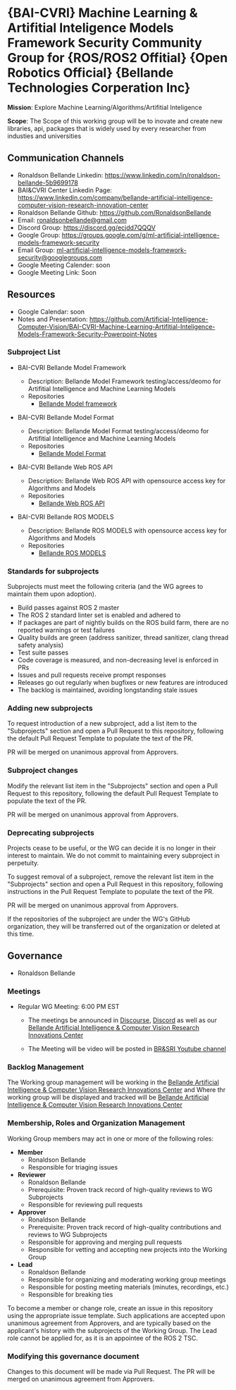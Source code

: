 # {BAI-CVRI} Machine Learning & Artifitial Inteligence Models Framework Security Community Group for {ROS/ROS2 Offitial} {Open Robotics Official} {Bellande Technologies Corperation Inc}

**Mission**: Explore Machine Learning/Algorithms/Artifitial Inteligence

**Scope**: The Scope of this working group will be to inovate and create new libraries, api, packages that is widely used by every researcher from industies and universities

## Communication Channels
- Ronaldson Bellande Linkedin: https://www.linkedin.com/in/ronaldson-bellande-5b9699178
- BAI&CVRI Center Linkedin Page: https://www.linkedin.com/company/bellande-artificial-intelligence-computer-vision-research-innovation-center
- Ronaldson Bellande Github: https://github.com/RonaldsonBellande
- Email: ronaldsonbellande@gmail.com
- Discord Group: https://discord.gg/ecjdd7QQQV
- Google Group: https://groups.google.com/g/ml-artificial-intelligence-models-framework-security
- Email Group: ml-artificial-intelligence-models-framework-security@googlegroups.com
- Google Meeting Calender: soon
- Google Meeting Link: Soon

## Resources
- Google Calendar: soon
- Notes and Presentation: https://github.com/Artificial-Intelligence-Computer-Vision/BAI-CVRI-Machine-Learning-Artifitial-Inteligence-Models-Framework-Security-Powerpoint-Notes

### Subproject List

* BAI-CVRI Bellande Model Framework
  * Description: Bellande Model Framework testing/access/deomo for Artifitial Intelligence and Machine Learning Models
  * Repositories
    * [Bellande Model framework](https://github.com/Artificial-Intelligence-Computer-Vision/bellande_model_framework)

* BAI-CVRI Bellande Model Format
  * Description: Bellande Model Format testing/access/deomo for Artifitial Intelligence and Machine Learning Models
  * Repositories
    * [Bellande Model Format](https://github.com/Artificial-Intelligence-Computer-Vision/bellande_model_format)
   
* BAI-CVRI Bellande Web ROS API
  * Description: Bellande Web ROS API with opensource access key for Algorithms and Models
  * Repositories
    * [Bellande Web ROS API](https://github.com/Artificial-Intelligence-Computer-Vision/Bellande-Web-ROS-API)

* BAI-CVRI Bellande ROS MODELS
  * Description: Bellande ROS MODELS with opensource access key for Algorithms and Models
  * Repositories
    * [Bellande ROS MODELS](https://github.com/Artificial-Intelligence-Computer-Vision/Bellande-ROS-MODELS)


### Standards for subprojects

Subprojects must meet the following criteria (and the WG agrees to maintain them upon adoption).

* Build passes against ROS 2 master
* The ROS 2 standard linter set is enabled and adhered to
* If packages are part of nightly builds on the ROS build farm, there are no reported warnings or test failures
* Quality builds are green (address sanitizer, thread sanitizer, clang thread safety analysis)
* Test suite passes
* Code coverage is measured, and non-decreasing level is enforced in PRs
* Issues and pull requests receive prompt responses
* Releases go out regularly when bugfixes or new features are introduced
* The backlog is maintained, avoiding longstanding stale issues

### Adding new subprojects

To request introduction of a new subproject, add a list item to the "Subprojects" section and open a Pull Request to this repository, following the default Pull Request Template to populate the text of the PR.

PR will be merged on unanimous approval from Approvers.

### Subproject changes

Modify the relevant list item in the "Subprojects" section and open a Pull Request to this repository, following the default Pull Request Template to populate the text of the PR.

PR will be merged on unanimous approval from Approvers.

### Deprecating subprojects

Projects cease to be useful, or the WG can decide it is no longer in their interest to maintain.
We do not commit to maintaining every subproject in perpetuity.

To suggest removal of a subproject, remove the relevant list item in the "Subprojects" section and open a Pull Request in this repository, following instructions in the Pull Request Template to populate the text of the PR.

PR will be merged on unanimous approval from Approvers.

If the repositories of the subproject are under the WG's GitHub organization, they will be transferred out of the organization or deleted at this time.

## Governance
- Ronaldson Bellande

### Meetings

* Regular WG Meeting: 6:00 PM EST
  * The meetings be announced in [Discourse](https://discourse.ros.org/t/mobile-vr-ar-application-ui-ux-community-group/37023), [Discord](https://discord.gg/ecjdd7QQQV) as well as our [Bellande Artificial Intelligence & Computer Vision Research Innovations Center](https://artificial-intelligence-computer-vision.github.io)

  * The Meeting will be video will be posted in [BR&SRI Youtube channel](https://www.youtube.com/channel/UCgsuL3k0CBiy4Rh8PihHyAA)

### Backlog Management

The Working group management will be working in the [Bellande Artificial Intelligence & Computer Vision Research Innovations Center](https://github.com/Artificial-Intelligence-Computer-Vision) and Where thr working group will be displayed and tracked will be [Bellande Artificial Intelligence & Computer Vision Research Innovations Center](https://artificial-intelligence-computer-vision.github.io)

### Membership, Roles and Organization Management

Working Group members may act in one or more of the following roles:

* **Member**
  * Ronaldson Bellande
  * Responsible for triaging issues
* **Reviewer**
  * Ronaldson Bellande
  * Prerequisite: Proven track record of high-quality reviews to WG Subprojects
  * Responsible for reviewing pull requests
* **Approver**
  * Ronaldson Bellande
  * Prerequisite: Proven track record of high-quality contributions and reviews to WG Subprojects
  * Responsible for approving and merging pull requests
  * Responsible for vetting and accepting new projects into the Working Group
* **Lead**
  * Ronaldson Bellande
  * Responsible for organizing and moderating working group meetings
  * Responsible for posting meeting materials (minutes, recordings, etc.)
  * Responsible for breaking ties

To become a member or change role, create an issue in this repository using the appropriate issue template.
Such applications are accepted upon unanimous agreement from Approvers, and are typically based on the applicant's history with the subprojects of the Working Group.
The Lead role cannot be applied for, as it is an appointee of the ROS 2 TSC.

### Modifying this governance document

Changes to this document will be made via Pull Request.
The PR will be merged on unanimous agreement from Approvers.
